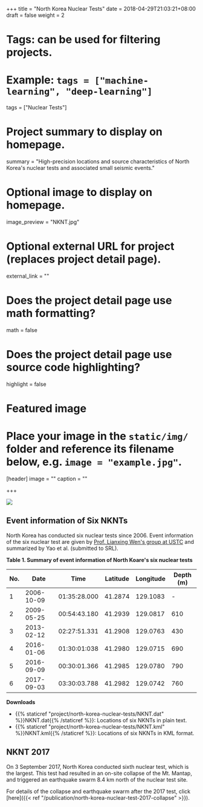 +++
title = "North Korea Nuclear Tests"
date = 2018-04-29T21:03:21+08:00
draft = false
weight = 2

# Tags: can be used for filtering projects.
# Example: `tags = ["machine-learning", "deep-learning"]`
tags = ["Nuclear Tests"]

# Project summary to display on homepage.
summary = "High-precision locations and source characteristics of North Korea's nuclear tests and associated small seismic events."

# Optional image to display on homepage.
image_preview = "NKNT.jpg"

# Optional external URL for project (replaces project detail page).
external_link = ""

# Does the project detail page use math formatting?
math = false

# Does the project detail page use source code highlighting?
highlight = false

# Featured image
# Place your image in the `static/img/` folder and reference its filename below, e.g. `image = "example.jpg"`.
[header]
image = ""
caption = ""

+++

![](NKNT.jpg)


## Event information of Six NKNTs

North Korea has conducted six nuclear tests since 2006.
Event information of the six nuclear test are given by
[Prof. Lianxing Wen's group at USTC](http://seis.ustc.edu.cn/) and
summarized by Yao et al. (submitted to SRL).

**Table 1. Summary of event information of North Koare's six nuclear tests**

No.| Date       | Time         | Latitude | Longitude | Depth (m)
---|------------|--------------|----------|-----------|----------
1  | 2006-10-09 | 01:35:28.000 | 41.2874  | 129.1083  | -
2  | 2009-05-25	| 00:54:43.180 | 41.2939  | 129.0817  | 610
3  | 2013-02-12	| 02:27:51.331 | 41.2908  | 129.0763  | 430
4  | 2016-01-06	| 01:30:01:038 | 41.2980  | 129.0715  | 690
5  | 2016-09-09	| 00:30:01.366 | 41.2985  | 129.0780  | 790
6  | 2017-09-03	| 03:30:03.788 | 41.2982  | 129.0742  | 760

**Downloads**

- {{% staticref "project/north-korea-nuclear-tests/NKNT.dat" %}}NKNT.dat{{% /staticref %}}:
  Locations of six NKNTs in plain text.
- {{% staticref "project/north-korea-nuclear-tests/NKNT.kml" %}}NKNT.kml{{% /staticref %}}:
  Locations of six NKNTs in KML format.

## NKNT 2017

On 3 September 2017, North Korea conducted sixth nuclear test, which is the
largest. This test had resulted in an on-site collapse of the Mt. Mantap, and
triggered an earthquake swarm 8.4 km north of the nuclear test site.

For details of the collapse and earthquake swarm after the 2017 test,
click [here]({{< ref "/publication/north-korea-nuclear-test-2017-collapse" >}}).
